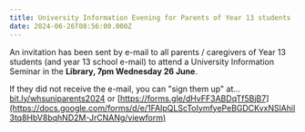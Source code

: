 ```yaml
---
title: University Information Evening for Parents of Year 13 students
date: 2024-06-26T08:56:00.000Z
---
```

An invitation has been sent by e-mail to all parents / caregivers of Year 13 students (and year 13 school e-mail) to attend a University Information Seminar in the **Library, 7pm Wednesday 26 June**.  

If they did not receive the e-mail, you can "sign them up" at...  
[bit.ly/whsuniparents2024](https://docs.google.com/forms/d/e/1FAIpQLScToIymfyePeBGDCKvxNSlAhil3tq8HbV8bqhND2M-JrCNANg/viewform) or [https://forms.gle/dHvFF3ABDqTf5BjB7](https://docs.google.com/forms/d/e/1FAIpQLScToIymfyePeBGDCKvxNSlAhil3tq8HbV8bqhND2M-JrCNANg/viewform)
